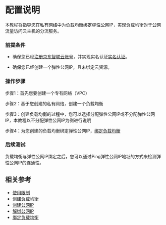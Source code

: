 # 配置说明

本教程将指导您在私有网络中为负载均衡绑定弹性公网IP，实现负载均衡对于公网流量访问云主机的分流服务。

### 前提条件

- 确保您已经[注册京东智联云账号](https://user.jdcloud.com/register?returnUrl=https%3A%2F%2Fwww.jdcloud.com%2F)，并实现实名认证[实名认证](https://realname.jdcloud.com/account/verify)。

- 确保您已经创建一个弹性公网IP，且未绑定云资源。

### 操作步骤

步骤1：首先您要创建一个专有网络（VPC）

步骤2：基于您创建的私有网络，创建一个负载均衡

步骤3：创建负载均衡的过程中，您可以选择分配弹性公网IP或不分配弹性公网IP，本教程以不分配弹性公网IP为例进行说明

步骤4：为您创建的负载均衡绑定弹性公网IP，[绑定负载均衡](https://docs.jdcloud.com/cn/elastic-ip/associate-elastic-ip-to-lb)

### 后续测试

负载均衡与弹性公网IP绑定之后，您可以通过Ping弹性公网IP地址的方式来检测弹性公网IP的连通性。



## 相关参考

- [使用限制](../../Introduction/Restrictions.md)
- [创建负载均衡](https://docs.jdcloud.com/cn/application-load-balancer/create-alb-instance)
- [创建公网IP](https://docs.jdcloud.com/cn/elastic-ip/create-elastic-ip)
- [解绑公网IP](https://docs.jdcloud.com/cn/elastic-ip/disassociate-elastic-ip)
- [绑定负载均衡](https://docs.jdcloud.com/cn/elastic-ip/associate-elastic-ip-to-lb)
